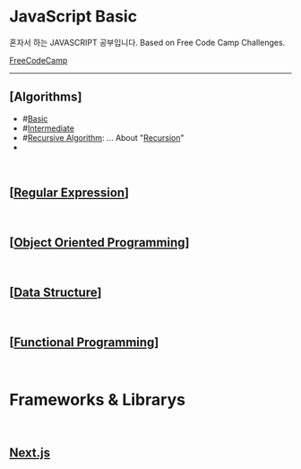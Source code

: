 # **JavaScript Basic**

 혼자서 하는 JAVASCRIPT 공부입니다.
 Based on Free Code Camp Challenges.
 
 [FreeCodeCamp](https://www.freecodecamp.org)

 <hr/> 


## **[Algorithms]**
 - #[Basic](./Docs/BasicAlgorithms.md)
 - #[Intermediate](./Doc/IntermediateAlgorithms.md)
 - #[Recursive Algorithm](./Docs/recursion.js): ... About "[Recursion](./Docs/recursion.md)"  
 - 
 <br>  
 
## [**[Regular Expression](./Docs/RegExp.md)**]  

 <br>  
 
## [**[Object Oriented Programming](./Docs/OOB.md)**]  

 <br>  
 
## [**[Data Structure](./Docs/DataStructure.md)**]  

 <br>  
 
## [**[Functional Programming](./Docs/JS_Functional_Programming.md)**] 


 <br>  
 
# Frameworks & Librarys

 <br>
 
## [Next.js](./NEXTjs.md)
